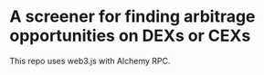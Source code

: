 # A screener for finding arbitrage opportunities on DEXs or CEXs

This repo uses web3.js with Alchemy RPC.
